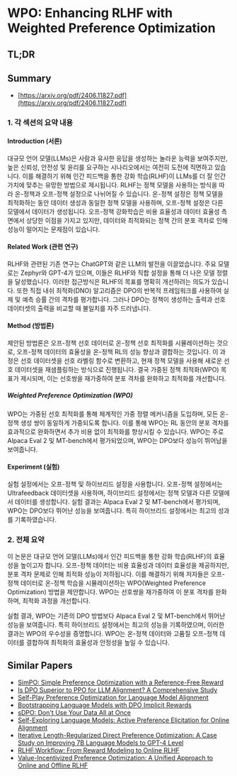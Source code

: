 # WPO: Enhancing RLHF with Weighted Preference Optimization
## TL;DR
## Summary
- [https://arxiv.org/pdf/2406.11827.pdf](https://arxiv.org/pdf/2406.11827.pdf)

### 1. 각 섹션의 요약 내용

#### Introduction (서론)
대규모 언어 모델(LLMs)은 사람과 유사한 응답을 생성하는 놀라운 능력을 보여주지만, 높은 신뢰성, 안전성 및 윤리를 요구하는 시나리오에서는 여전히 도전에 직면하고 있습니다. 이를 해결하기 위해 인간 피드백을 통한 강화 학습(RLHF)이 LLMs를 더 잘 인간 가치에 맞추는 유망한 방법으로 제시됩니다. RLHF는 정책 모델을 사용하는 방식을 따라 온-정책과 오프-정책 설정으로 나뉘어질 수 있습니다. 온-정책 설정은 정책 모델을 최적화하는 동안 데이터 생성과 동일한 정책 모델을 사용하며, 오프-정책 설정은 다른 모델에서 데이터가 생성됩니다. 오프-정책 강화학습은 비용 효율성과 데이터 효율성 측면에서 상당한 이점을 가지고 있지만, 데이터와 최적화되는 정책 간의 분포 격차로 인해 성능이 떨어지는 문제점이 있습니다.

#### Related Work (관련 연구)
RLHF와 관련된 기존 연구는 ChatGPT와 같은 LLM의 발전을 이끌었습니다. 주요 모델로는 Zephyr와 GPT-4가 있으며, 이들은 RLHF와 직합 설정을 통해 더 나은 모델 정렬을 달성했습니다. 이러한 접근방식은 RLHF의 목표를 명확히 개선하려는 의도가 있습니다. 또한 직접 내쉬 최적화(DNO) 알고리즘은 DPO의 반복적 프레임워크를 사용하여 실제 및 예측 승률 간의 격차를 평가합니다. 그러나 DPO는 정책이 생성하는 출력과 선호 데이터셋의 출력을 비교할 때 불일치를 자주 드러냅니다.

#### Method (방법론)
제안된 방법론은 오프-정책 선호 데이터로 온-정책 선호 최적화를 시뮬레이션하는 것으로, 오프-정책 데이터의 효율성을 온-정책 RL의 성능 향상과 결합하는 것입니다. 이 과정은 선호 데이터셋을 선호 라벨링 함수로 변환하고, 현재 정책 모델을 사용해 새로운 선호 데이터셋을 재샘플링하는 방식으로 진행됩니다. 결국 가중된 정책 최적화(WPO) 목표가 제시되며, 이는 선호쌍을 재가중하여 분포 격차를 완화하고 최적화를 개선합니다.

##### Weighted Preference Optimization (WPO)
WPO는 가중된 선호 최적화를 통해 체계적인 가중 정렬 메커니즘을 도입하며, 모든 온-정책 생성 쌍이 동일하게 가중되도록 합니다. 이를 통해 WPO는 RL 동안의 분포 격차를 효과적으로 완화하면서 추가 비용 없이 최적화를 향상시킬 수 있습니다. WPO는 주로 Alpaca Eval 2 및 MT-bench에서 평가되었으며, WPO는 DPO보다 성능이 뛰어남을 보여줍니다.

#### Experiment (실험)
실험 설정에서는 오프-정책 및 하이브리드 설정을 사용합니다. 오프-정책 설정에서는 Ultrafeedback 데이터셋을 사용하며, 하이브리드 설정에서는 정책 모델과 다른 모델에서 데이터를 생성합니다. 실험 결과는 Alpaca Eval 2 및 MT-bench에서 평가되며, WPO는 DPO보다 뛰어난 성능을 보여줍니다. 특히 하이브리드 설정에서는 최고의 성과를 기록하였습니다.

### 2. 전체 요약

이 논문은 대규모 언어 모델(LLMs)에서 인간 피드백을 통한 강화 학습(RLHF)의 효율성을 높이고자 합니다. 오프-정책 데이터는 비용 효율성과 데이터 효율성을 제공하지만, 분포 격차 문제로 인해 최적화 성능이 저하됩니다. 이를 해결하기 위해 저자들은 오프-정책 데이터로 온-정책 학습을 시뮬레이션하는 WPO(Weighted Preference Optimization) 방법을 제안합니다. WPO는 선호쌍을 재가중하여 이 분포 격차를 완화하며, 최적화 과정을 개선합니다.

실험 결과, WPO는 기존의 DPO 방법보다 Alpaca Eval 2 및 MT-bench에서 뛰어난 성능을 보여줍니다. 특히 하이브리드 설정에서는 최고의 성능을 기록하였으며, 이러한 결과는 WPO의 우수성을 증명합니다. WPO는 온-정책 데이터와 고품질 오프-정책 데이터를 결합하여 최적화의 효율성과 안정성을 높일 수 있습니다.

## Similar Papers
- [SimPO: Simple Preference Optimization with a Reference-Free Reward](2405.14734.md)
- [Is DPO Superior to PPO for LLM Alignment? A Comprehensive Study](2404.10719.md)
- [Self-Play Preference Optimization for Language Model Alignment](2405.00675.md)
- [Bootstrapping Language Models with DPO Implicit Rewards](2406.09760.md)
- [sDPO: Don't Use Your Data All at Once](2403.19270.md)
- [Self-Exploring Language Models: Active Preference Elicitation for Online Alignment](2405.19332.md)
- [Iterative Length-Regularized Direct Preference Optimization: A Case Study on Improving 7B Language Models to GPT-4 Level](2406.11817.md)
- [RLHF Workflow: From Reward Modeling to Online RLHF](2405.07863.md)
- [Value-Incentivized Preference Optimization: A Unified Approach to Online and Offline RLHF](2405.19320.md)
